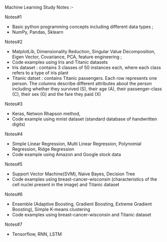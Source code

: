 Machine Learning Study Notes :-

Notes#1 
- Basic python programming concepts including different data types ; 
- NumPy, Pandas, Sklearn 

Notes#2 
- MatplotLib, Dimensionality Reduction, Singular Value Decomposition, Eigen Vector, Covariance, PCA, feature engineering  ; 
- Code examples using Iris and Titanic datasets
- Iris dataset : contains 3 classes of 50 instances each, where each class refers to a type of iris plant
- Titanic datset : contains Titanic passengers. Each row represents one person. The columns describe different attributes about the person including whether they survived (S), their age (A), their passenger-class (C), their sex (G) and the fare they paid (X)


Notes#3 
- Keras, Netwon Rhapson method, 
- Code example using mnist dataset (standard database of handwritten digits)


Notes#4 
- Simple Linear Regression, Multi Linear Regression, Polynomial Regression, Ridge Regression 
- Code example using Amazon and Google stock data


Notes#5 
- Support Vector Machine(SVM), Naive Bayes, Decision Tree
- Code examples using breast-cancer-wisconsin (characteristics of the cell nuclei present in the image) and Titanic dataset 

Notes#6 
- Ensemble (Adaptive Boosting, Gradient Boosting, Extreme Gradient Boosting), Simple K-means clustering  
- Code examples using breast-cancer-wisconsin and Titanic dataset 

Notes#7 
- Tensorflow, RNN, LSTM  
